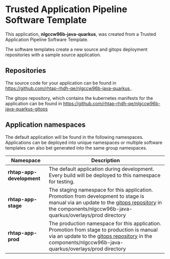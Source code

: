 # Trusted Application Pipeline Software Template

This application, **nlgccw96b-java-quarkus**, was created from a Trusted Application Pipeline Software Template.

The software templates create a new source and gitops deployment repositories with a sample source application. 

## Repositories

The source code for your application can be found in [https://github.com/rhtap-rhdh-qe/nlgccw96b-java-quarkus ](https://github.com/rhtap-rhdh-qe/nlgccw96b-java-quarkus ).
 
The gitops repository, which contains the kubernetes manifests for the application can be found in 
[https://github.com/rhtap-rhdh-qe/nlgccw96b-java-quarkus-gitops ](https://github.com/rhtap-rhdh-qe/nlgccw96b-java-quarkus-gitops ) 

## Application namespaces 

The default application will be found in the following namespaces. Applications can be deployed into unique namespaces or multiple software templates can also bet generated into the same group namespaces.  

|  Namespace   |  Description   |  
| -------- | -------- |   
| **rhtap-app-development** | The default application during development. Every build will be deployed to this namespace for testing. | 
| **rhtap-app-stage** | The staging namespace for this application. Promotion from development to stage is manual via an update to the [gitops repository](https://github.com/rhtap-rhdh-qe/nlgccw96b-java-quarkus-gitops ) in the components/nlgccw96b-java-quarkus/overlays/prod directory |  
| **rhtap-app-prod** | The production namespace for this application. Promotion from stage to production is manual via an update to the [gitops repository](https://github.com/rhtap-rhdh-qe/nlgccw96b-java-quarkus-gitops ) in the components/nlgccw96b-java-quarkus/overlays/prod directory | 